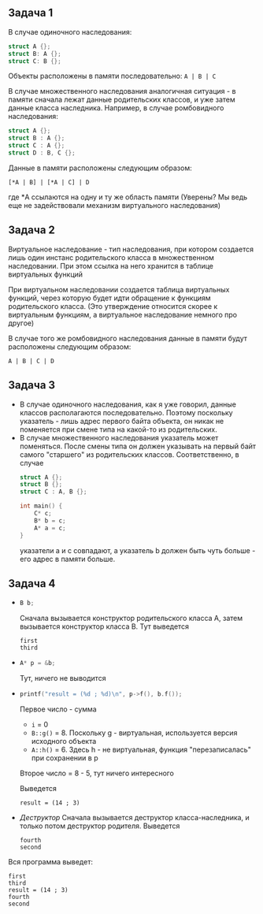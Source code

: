 ## Задача 1
В случае одиночного наследования:
```c++
struct A {};
struct B: A {};
struct C: B {};
```
Объекты расположены в памяти последовательно:
```A | B | C```

В случае множественного наследования аналогичная ситуация - в памяти сначала лежат данные родительских классов, и уже затем данные класса наследника. Например, в случае ромбовидного наследования:
```c++
struct A {};
struct B : A {};
struct C : A {};
struct D : B, C {};
```
Данные в памяти расположены следующим образом: 
```
[*A | B] | [*A | C] | D
```
где *A ссылаются на одну и ту же область памяти (Уверены? Мы ведь еще не задействовали механизм виртуального наследования)


## Задача 2
Виртуальное наследование - тип наследования, при котором создается лишь один инстанс родительского класса в множественном наследовании. При этом ссылка на него хранится в таблице виртуальных функций

При виртуальном наследовании создается таблица виртуальных функций, через которую будет идти обращение к функциям родительского класса. (Это утверждение относится скорее к виртуальным функциям, а виртуальное наследование немного про другое)

В случае того же ромбовидного наследования данные в памяти будут расположены следующим образом:
```
A | B | C | D
```

## Задача 3
* В случае одиночного наследования, как я уже говорил, данные классов располагаются последовательно. Поэтому поскольку указатель - лишь адрес первого байта объекта, он никак не поменяется при смене типа на какой-то из родительских.
* В случае множественного наследования указатель может поменяться. После смены типа он должен указывать на первый байт самого "старшего" из родительских классов. Соответственно, в случае
    ```c++
    struct A {};
    struct B {};
    struct C : A, B {};

    int main() {
        C* c;
        B* b = c;
        A* a = c;
    }
    ```
    указатели a и с совпадают, а указатель b должен быть чуть больше - его адрес в памяти больше.

## Задача 4
*   ```c++ 
    B b; 
    ``` 
    Сначала вызывается конструктор родительского класса А, затем вызывается конструктор класса B. Тут выведется
    ```
    first
    third
    ```

*   ```C++
    A* p = &b;
    ```
    Тут, ничего не выводится

*   ```c++
    printf("result = (%d ; %d)\n", p->f(), b.f());
    ```
    Первое число - сумма
    * ```i``` = 0
    * ```B::g()``` = 8. Поскольку g - виртуальная, используется версия исходного объекта
    * ```A::h()``` = 6. Здесь h - не виртуальная, функция "перезаписалась" при cохранении в p

    Второе число = 8 - 5, тут ничего интересного
    
    Выведется
    ```
    result = (14 ; 3) 
    ```


*   *Деструктор*
    Сначала вызывается деструктор класса-наследника, и только потом деструктор родителя. Выведется
    ```
    fourth
    second
    ```



Вся программа выведет:
```
first
third
result = (14 ; 3) 
fourth
second
```